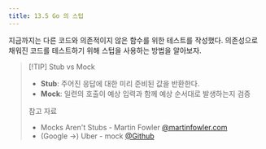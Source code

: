 ```yaml
---
title: 13.5 Go 의 스텁
---
```


지금까지는 다른 코드와 의존적이지 않은 함수를 위한 테스트를 작성했다. 
의존성으로 채워진 코드를 테스트하기 위해 스텁을 사용하는 방법을 알아보자.

> [!TIP] Stub vs Mock
> 
> - **Stub**: 주어진 응답에 대한 미리 준비된 값을 반환한다.
> - **Mock**: 일련의 호출이 예상 입력과 함께 예상 순서대로 발생하는지 검증
> 
> 참고 자료
> - Mocks Aren't Stubs - Martin Fowler [@martinfowler.com](https://martinfowler.com/articles/mocksArentStubs.html)
> - (Google ->) Uber - mock [@Github](https://github.com/uber-go/mock)